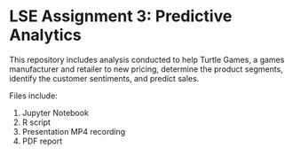# LSE Assignment 3: Predictive Analytics


This repository includes analysis conducted to help Turtle Games, a games manufacturer and retailer to new pricing, determine the product segments, identify the customer sentiments, and predict sales.

Files include:
1. Jupyter Notebook
2. R script
3. Presentation MP4 recording
4. PDF report
